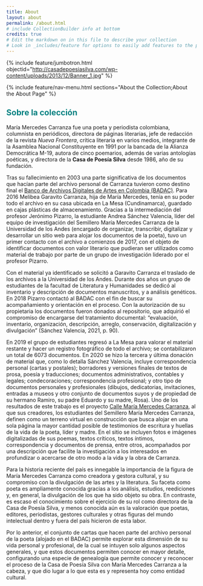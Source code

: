 ```yaml
---
title: About
layout: about
permalink: /about.html
# include CollectionBuilder info at bottom
credits: true
# Edit the markdown on in this file to describe your collection
# Look in _includes/feature for options to easily add features to the page
---
```


{% include feature/jumbotron.html objectid="http://casadepoesiasilva.com/wp-content/uploads/2013/12/Banner_1.jpg" %}

{% include feature/nav-menu.html sections="About the Collection;About the About Page" %}

## <b style='color:Teal;'>Sobre la colección</b>

María Mercedes Carranza fue una poeta y periodista colombiana, columnista en periódicos, directora de páginas literarias, jefe de redacción de la revista <i>Nueva Frontera</i>, crítica literaria en varios medios, integrante de la Asamblea Nacional Constituyente en 1991 por la bancada de la Alianza Democrática M-19, autora de cinco poemarios, además de varias antologías poéticas, y directora de la <b>Casa de Poesía Silva</b> desde 1986, año de su fundación.

Tras su fallecimiento en 2003 una parte significativa de los documentos que hacían parte del archivo personal de Carranza tuvieron como destino final el <a href="https://badac.uniandes.edu.co/">Banco de Archivos Digitales de Artes en Colombia (BADAC)</a>. Para 2016 Melibea Garavito Carranza, hija de María Mercedes, tenía en su poder todo el archivo en su casa ubicada en La Mesa (Cundinamarca), guardado en cajas plásticas de almacenamiento. Gracias a la intermediación del profesor Jerónimo Pizarro, la estudiante Andrea Sánchez Valencia, líder del equipo de investigación del Semillero María Mercedes Carranza de la Universidad de los Andes (encargado de organizar, transcribir, digitalizar y desarrollar un sitio web para alojar los documentos de la poeta), tuvo un primer contacto con el archivo a comienzos de 2017, con el objeto de identificar documentos con valor literario que pudieran ser utilizados como material de trabajo por parte de un grupo de investigación liderado por el profesor Pizarro. 

Con el material ya identificado se solicitó a Garavito Carranza el traslado de los archivos a la Universidad de los Andes. Durante dos años un grupo de estudiantes de la facultad de Literatura y Humanidades se dedicó al inventario y descripción de documentos manuscritos, y a análisis genéticos. En 2018 Pizarro contactó al BADAC con el fin de buscar su acompañamiento y orientación en el proceso. Con la autorización de su propietaria los documentos fueron donados al repositorio, que adquirió el compromiso de encargarse del tratamiento documental: “evaluación, inventario, organización, descripción, arreglo, conservación, digitalización y divulgación” (Sánchez Valencia, 2021, p. 90). 

En 2019 el grupo de estudiantes regresó a La Mesa para valorar el material restante y hacer un registro fotográfico de todo el archivo; se contabilizaron un total de 6073 documentos. En 2020 se hizo la tercera y última donación de material que, como lo detalla Sánchez Valencia, incluye correspondencia personal (cartas y postales); borradores y versiones finales de textos de prosa, poesía y traducciones; documentos administrativos, contables y legales; condecoraciones; correspondencia profesional; y otro tipo de documentos personales y profesionales (dibujos, dedicatorias, invitaciones, entradas a museos y otro conjunto de documentos suyos y de propiedad de su hermano Ramiro, su padre Eduardo y su madre, Rosa). Uno de los resultados de este trabajo es el proyecto <a href="[url](https://callemmc.uniandes.edu.co/)">Calle María Mercedes Carranza</a>, al que sus creadores, los estudiantes del Semillero María Mercedes Carranza, definen como un terreno virtual en construcción que busca alojar en una sola página la mayor cantidad posible de testimonios de escritura y huellas de la vida de la poeta, líder y madre. En el sitio se incluyen fotos e imágenes digitalizadas de sus poemas, textos críticos, textos íntimos, correspondencia y documentos de prensa, entre otros, acompañados por una descripción que facilite la investigación a los interesados en profundizar o acercarse de otro modo a la vida y la obra de Carranza.


Para la historia reciente del país es innegable la importancia de la figura de María Mercedes Carranza como creadora y gestora cultural, y su compromiso con la divulgación de las artes y la literatura. Su faceta como poeta es ampliamente conocida gracias a los análisis, estudios, reediciones y, en general, la divulgación de los que ha sido objeto su obra. En contraste, es escaso el conocimiento sobre el ejercicio de su rol como directora de la Casa de Poesía Silva, y menos conocida aún es la valoración que poetas, editores, periodistas, gestores culturales y otras figuras del mundo intelectual dentro y fuera del país hicieron de esta labor.

Por lo anterior, el conjunto de cartas que hacen parte del archivo personal de la poeta (alojado en el BADAC) permite explorar esta dimensión de su vida personal y profesional, de la cual se intuyen solo algunos aspectos generales, y que estos documentos permiten conocer en mayor detalle, configurando una especie de genealogía que permite conocer y reconocer el proceso de la Casa de Poesía Silva con María Mercedes Carranza a la cabeza, y que dio lugar a lo que esta es y representa hoy como entidad cultural.
